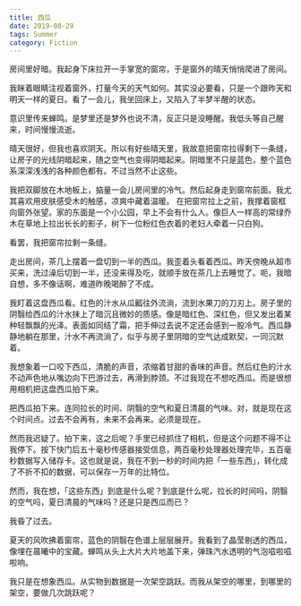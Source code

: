```yaml
---
title: 西瓜
date: 2019-08-29
tags: Summer
category: Fiction
---
```


房间里好暗。我起身下床拉开一手掌宽的窗帘，于是窗外的晴天悄悄爬进了房间。

我眯着眼睛注视着窗外，打量今天的天气如何。其实没必要看，只是一个跟昨天和明天一样的夏日。看了一会儿，我坐回床上，又陷入了半梦半醒的状态。

意识里传来蝉鸣。是梦里还是梦外也说不清，反正只是没睡醒。我低头等自己醒来，时间慢慢流逝。

晴天很好，但我也喜欢阴天。所以有好些晴天里，我故意把窗帘拉得剩下一条缝，让房子的光线阴暗起来，随之空气也变得阴暗起来。阴暗里不只是蓝色，整个蓝色系深深浅浅的各种颜色都有。不过当然不止这些。

我把双脚放在木地板上，掂量一会儿房间里的冷气。然后起身走到窗帘前面。我尤其喜欢用皮肤感受木的触感，凉爽中藏着温暖。
在把窗帘拉上之前，我撑着窗框向窗外张望。家的东面是一个小公园，早上不会有什么人。像巨人一样高的常绿乔木在草地上拉出长长的影子，树下一位粉红色衣着的老妇人牵着一只白狗。

看罢，我把窗帘拉剩一条缝。

走出房间，茶几上摆着一盘切到一半的西瓜。我歪着头看着西瓜。昨天傍晚从超市买来，洗过澡后切到一半，还没来得及吃，就顺手放在茶几上去睡觉了。呃，我暗自想，多不像话啊，难道昨晚喝醉了不成。

我盯着这盘西瓜看。红色的汁水从瓜瓤往外流淌，流到水果刀的刀刃上。房子里的阴翳给西瓜的汁水抹上了暗沉且微妙的质感。像是暗红色、深红色，但又发出着某种轻飘飘的光泽。表面如同结了霜，把手伸过去说不定还会感到一股冷气。西瓜静静地躺在那里，汁水不再流淌了，似乎与房子里阴暗的空气达成默契，一同沉默着。

我想象着一口咬下西瓜，清脆的声音，浓缩着甘甜的香味的声音。然后红色的汁水不动声色地从嘴边向下巴游过去，再滑到脖颈。不过我现在不想吃西瓜。而是很想用相机把这盘西瓜拍下来。

把西瓜拍下来。连同拉长的时间、阴翳的空气和夏日清晨的气味。对，就是现在这个时间点。过去不会再有，未来不会再来。必须是现在。

然而我迟疑了。拍下来，这之后呢？手里已经抓住了相机，但是这个问题不得不让我停下。按下快门后五十毫秒传感器接受信息，两百毫秒处理器处理完毕，五百毫秒数据写入储存卡。这也就是说，我在不到一秒的时间内把「一些东西」，转化成了不折不扣的数据，可以保存一万年的比特位。

然而，我在想，「这些东西」到底是什么呢？到底是什么呢，拉长的时间吗，阴翳的空气吗，夏日清晨的气味吗？还是只是西瓜而已？

我昏了过去。

夏天的风吹拂着窗帘，蓝色的阴翳在色谱上层层展开。我看到了晶莹剔透的西瓜，像埋在晨曦中的宝藏。蝉鸣从头上大片大片地盖下来，弹珠汽水透明的气泡嗞啦嗞啦响。

我只是在想象西瓜。从实物到数据是一次架空跳跃。而我从架空的哪里，到哪里的架空，要做几次跳跃呢？
